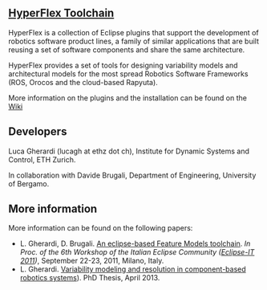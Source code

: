 ## [HyperFlex Toolchain](http://robotics-unibg.github.com/HyperFlex/)

HyperFlex is a collection of Eclipse plugins that support the development of robotics software product lines, a family of similar applications that are built reusing a set of software components and share the same architecture. 

HyperFlex provides a set of tools for designing variability models and architectural models for the most spread Robotics Software Frameworks (ROS, Orocos and the cloud-based Rapyuta).


More information on the plugins and the installation can be found on the [Wiki](https://github.com/Robotics-UniBG/HyperFlex/wiki)

## Developers

Luca Gherardi (lucagh at ethz dot ch), Institute for Dynamic Systems and Control, ETH Zurich.

In collaboration with Davide Brugali, Department of Engineering, University of Bergamo.

## More information

More information can be found on the following papers:

* L. Gherardi, D. Brugali. [An eclipse-based Feature Models toolchain](http://www.best-of-robotics.org/pages/publications/UniBergamo_EclipseIT2011.pdf). _In Proc. of the 6th Workshop of the Italian Eclipse Community ([Eclipse-IT 2011](http://2011.eclipse-it.org/home/))_, September 22-23, 2011, Milano, Italy.
* L. Gherardi. [Variability modeling and resolution in component-based robotics systems](http://lucagherardi.it/wp-content/papercite-data/pdf/gherardi2013variability.pdf)). PhD Thesis, April 2013.
